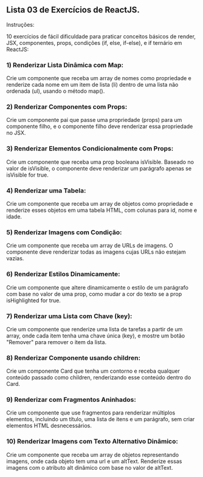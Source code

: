 Lista 03 de Exercícios de ReactJS.  
- 
  
Instruções: 

10 exercícios de fácil dificuldade para praticar conceitos básicos de render, JSX, componentes, props, condições (if, else, if-else), e if ternário em ReactJS: 


### 1) Renderizar Lista Dinâmica com Map: 
Crie um componente que receba um array de nomes como propriedade e renderize cada nome em um item de lista (li) dentro de uma lista não ordenada (ul), usando o método map(). 


### 2) Renderizar Componentes com Props: 
Crie um componente pai que passe uma propriedade (props) para um componente filho, e o componente filho deve renderizar essa propriedade no JSX. 
 

### 3) Renderizar Elementos Condicionalmente com Props: 
Crie um componente que receba uma prop booleana isVisible. Baseado no valor de isVisible, o componente deve renderizar um parágrafo apenas se isVisible for true. 
 

### 4) Renderizar uma Tabela: 
Crie um componente que receba um array de objetos como propriedade e renderize esses objetos em uma tabela HTML, com colunas para id, nome e idade. 


### 5) Renderizar Imagens com Condição: 
Crie um componente que receba um array de URLs de imagens. O componente deve renderizar todas as imagens cujas URLs não estejam vazias. 


### 6) Renderizar Estilos Dinamicamente: 
Crie um componente que altere dinamicamente o estilo de um parágrafo com base no valor de uma prop, como mudar a cor do texto se a prop isHighlighted for true. 

  
### 7) Renderizar uma Lista com Chave (key): 
Crie um componente que renderize uma lista de tarefas a partir de um array, onde cada item tenha uma chave única (key), e mostre um botão "Remover" para remover o item da lista. 


### 8) Renderizar Componente usando children: 
Crie um componente Card que tenha um contorno e receba qualquer conteúdo passado como children, renderizando esse conteúdo dentro do Card. 
  

### 9) Renderizar com Fragmentos Aninhados: 
Crie um componente que use fragmentos para renderizar múltiplos elementos, incluindo um título, uma lista de itens e um parágrafo, sem criar elementos HTML desnecessários. 
  

### 10) Renderizar Imagens com Texto Alternativo Dinâmico: 
Crie um componente que receba um array de objetos representando imagens, onde cada objeto tem uma url e um altText. Renderize essas imagens com o atributo alt dinâmico com base no valor de altText. 